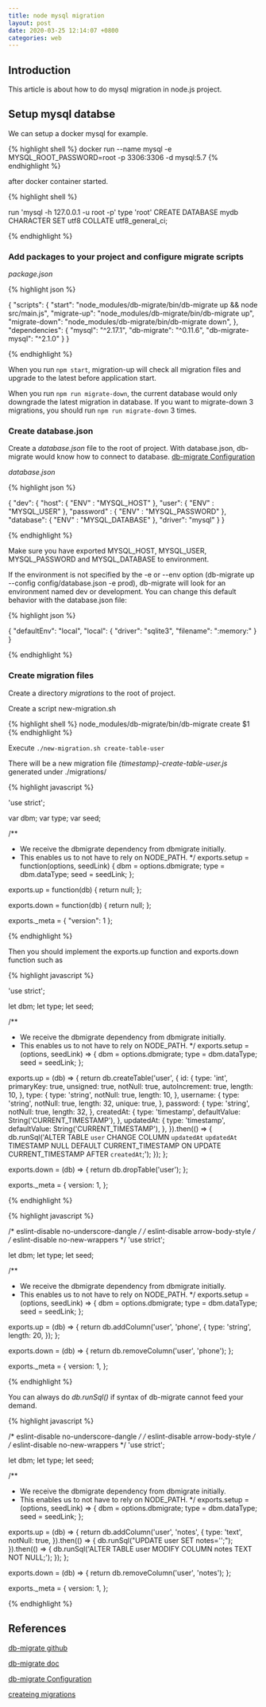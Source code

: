 ```yaml
---
title: node mysql migration 
layout: post 
date: 2020-03-25 12:14:07 +0800
categories: web 
---
```


## Introduction

This article is about how to do mysql migration in node.js project.

## Setup mysql databse

We can setup a docker mysql for example.

{% highlight shell %}
docker run --name mysql -e MYSQL_ROOT_PASSWORD=root -p 3306:3306 -d mysql:5.7
{% endhighlight %}

after docker container started.

{% highlight shell %}

run 'mysql -h 127.0.0.1 -u root -p'
type 'root'
CREATE DATABASE mydb CHARACTER SET utf8 COLLATE utf8_general_ci;

{% endhighlight %}

### Add packages to your project and configure migrate scripts

_package.json_

{% highlight json %}

{
    "scripts": {
        "start": "node_modules/db-migrate/bin/db-migrate up && node src/main.js",
        "migrate-up": "node_modules/db-migrate/bin/db-migrate up",
        "migrate-down": "node_modules/db-migrate/bin/db-migrate down",
      },
    "dependencies": {
        "mysql": "^2.17.1",
        "db-migrate": "^0.11.6",
        "db-migrate-mysql": "^2.1.0"
    }
}

{% endhighlight %}

When you run `npm start`, migration-up will check all migration files and upgrade to the latest before application start.

When you run `npm run migrate-down`, the current database would only downgrade the latest migration in database. If you want to migrate-down 3 migrations, you should run `npm run migrate-down` 3 times.

### Create database.json

Create a _database.json_ file to the root of project. With database.json, db-migrate would know how to connect to database. [db-migrate Configuration](https://db-migrate.readthedocs.io/en/latest/Getting%20Started/configuration/)

_database.json_

{% highlight json %}

{
    "dev": {
        "host": { "ENV" : "MYSQL_HOST" },
        "user": { "ENV" : "MYSQL_USER" },
        "password" : { "ENV" : "MYSQL_PASSWORD" },
        "database": { "ENV" : "MYSQL_DATABASE" },
        "driver": "mysql"
    }
}

{% endhighlight %}

Make sure you have exported MYSQL_HOST, MYSQL_USER, MYSQL_PASSWORD and MYSQL_DATABASE to environment.

If the environment is not specified by the -e or --env option (db-migrate up --config config/database.json -e prod), db-migrate will look for an environment named dev or development. You can change this default behavior with the database.json file:

{% highlight json %}

{
    "defaultEnv": "local",
    "local": {
        "driver": "sqlite3",
        "filename": ":memory:"
    }
}

{% endhighlight %}

### Create migration files

Create a directory _migrations_ to the root of project.

Create a script new-migration.sh

{% highlight shell %}
node_modules/db-migrate/bin/db-migrate create $1
{% endhighlight %}

Execute `./new-migration.sh create-table-user`

There will be a new migration file _{timestamp}-create-table-user.js_ generated under ./migrations/

{% highlight javascript %}

'use strict';

var dbm;
var type;
var seed;

/**
  * We receive the dbmigrate dependency from dbmigrate initially.
  * This enables us to not have to rely on NODE_PATH.
  */
exports.setup = function(options, seedLink) {
  dbm = options.dbmigrate;
  type = dbm.dataType;
  seed = seedLink;
};

exports.up = function(db) {
  return null;
};

exports.down = function(db) {
  return null;
};

exports._meta = {
  "version": 1
};

{% endhighlight %}

Then you should implement the exports.up function and exports.down function such as 

{% highlight javascript %}

'use strict';

let dbm;
let type;
let seed;

/**
  * We receive the dbmigrate dependency from dbmigrate initially.
  * This enables us to not have to rely on NODE_PATH.
  */
exports.setup = (options, seedLink) => {
    dbm = options.dbmigrate;
    type = dbm.dataType;
    seed = seedLink;
};

exports.up = (db) => {
    return db.createTable('user', {
        id: {
            type: 'int',
            primaryKey: true,
            unsigned: true,
            notNull: true,
            autoIncrement: true,
            length: 10,
        },
        type: {
            type: 'string',
            notNull: true,
            length: 10,
        },
        username: {
            type: 'string',
            notNull: true,
            length: 32,
            unique: true,
        },
        password: {
            type: 'string',
            notNull: true,
            length: 32,
        },
        createdAt: {
            type: 'timestamp',
            defaultValue: String('CURRENT_TIMESTAMP'),
        },
        updatedAt: {
            type: 'timestamp',
            defaultValue: String('CURRENT_TIMESTAMP'),
        },
    }).then(() => {
        db.runSql('ALTER TABLE `user` CHANGE COLUMN `updatedAt` `updatedAt` TIMESTAMP NULL DEFAULT CURRENT_TIMESTAMP ON UPDATE CURRENT_TIMESTAMP AFTER `createdAt`;');
    });
};

exports.down = (db) => {
    return db.dropTable('user');
};

exports._meta = {
    version: 1,
};

{% endhighlight %}

{% highlight javascript %}

/* eslint-disable no-underscore-dangle */
/* eslint-disable arrow-body-style */
/* eslint-disable no-new-wrappers */
'use strict';

let dbm;
let type;
let seed;

/**
  * We receive the dbmigrate dependency from dbmigrate initially.
  * This enables us to not have to rely on NODE_PATH.
  */
exports.setup = (options, seedLink) => {
    dbm = options.dbmigrate;
    type = dbm.dataType;
    seed = seedLink;
};

exports.up = (db) => {
    return db.addColumn('user', 'phone', {
        type: 'string',
        length: 20,
    });
};

exports.down = (db) => {
    return db.removeColumn('user', 'phone');
};

exports._meta = {
    version: 1,
};

{% endhighlight %}

You can always do _db.runSql()_ if syntax of db-migrate cannot feed your demand.

{% highlight javascript %}

/* eslint-disable no-underscore-dangle */
/* eslint-disable arrow-body-style */
/* eslint-disable no-new-wrappers */
'use strict';

let dbm;
let type;
let seed;

/**
  * We receive the dbmigrate dependency from dbmigrate initially.
  * This enables us to not have to rely on NODE_PATH.
  */
exports.setup = (options, seedLink) => {
    dbm = options.dbmigrate;
    type = dbm.dataType;
    seed = seedLink;
};

exports.up = (db) => {
    return db.addColumn('user', 'notes', {
        type: 'text',
        notNull: true,
    }).then(() => {
        db.runSql("UPDATE user SET notes='';");
    }).then(() => {
        db.runSql('ALTER TABLE user MODIFY COLUMN notes TEXT NOT NULL;');
    });
};

exports.down = (db) => {
    return db.removeColumn('user', 'notes');
};

exports._meta = {
    version: 1,
};

{% endhighlight %}


## References

[db-migrate github](https://github.com/db-migrate/node-db-migrate)

[db-migrate doc](https://db-migrate.readthedocs.io/en/latest/)

[db-migrate Configuration](https://db-migrate.readthedocs.io/en/latest/Getting%20Started/configuration/)

[createing migrations](https://db-migrate.readthedocs.io/en/latest/Getting%20Started/usage/#creating-migrations)
